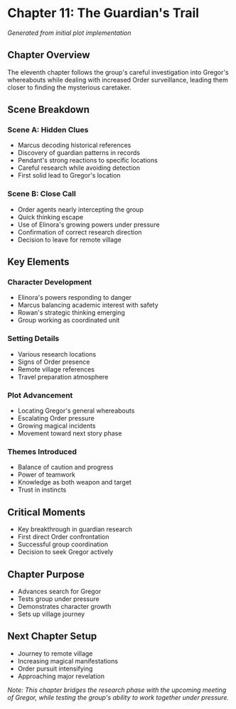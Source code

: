 # Chapter 11: The Guardian's Trail
*Generated from initial plot implementation*

## Chapter Overview
The eleventh chapter follows the group's careful investigation into Gregor's whereabouts while dealing with increased Order surveillance, leading them closer to finding the mysterious caretaker.

## Scene Breakdown

### Scene A: Hidden Clues
- Marcus decoding historical references
- Discovery of guardian patterns in records
- Pendant's strong reactions to specific locations
- Careful research while avoiding detection
- First solid lead to Gregor's location

### Scene B: Close Call
- Order agents nearly intercepting the group
- Quick thinking escape
- Use of Elinora's growing powers under pressure
- Confirmation of correct research direction
- Decision to leave for remote village

## Key Elements

### Character Development
- Elinora's powers responding to danger
- Marcus balancing academic interest with safety
- Rowan's strategic thinking emerging
- Group working as coordinated unit

### Setting Details
- Various research locations
- Signs of Order presence
- Remote village references
- Travel preparation atmosphere

### Plot Advancement
- Locating Gregor's general whereabouts
- Escalating Order pressure
- Growing magical incidents
- Movement toward next story phase

### Themes Introduced
- Balance of caution and progress
- Power of teamwork
- Knowledge as both weapon and target
- Trust in instincts

## Critical Moments
- Key breakthrough in guardian research
- First direct Order confrontation
- Successful group coordination
- Decision to seek Gregor actively

## Chapter Purpose
- Advances search for Gregor
- Tests group under pressure
- Demonstrates character growth
- Sets up village journey

## Next Chapter Setup
- Journey to remote village
- Increasing magical manifestations
- Order pursuit intensifying
- Approaching major revelation

*Note: This chapter bridges the research phase with the upcoming meeting of Gregor, while testing the group's ability to work together under pressure.*
